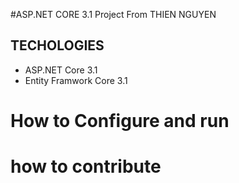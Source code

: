 #ASP.NET CORE 3.1 Project From THIEN NGUYEN
## TECHOLOGIES
- ASP.NET Core 3.1
- Entity Framwork Core 3.1

# How to Configure and run
# how to contribute